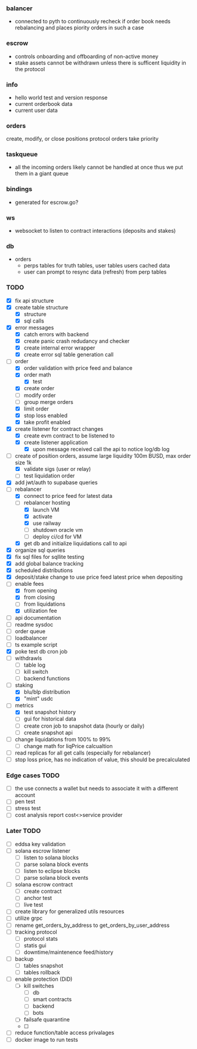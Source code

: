 ### balancer
- connected to pyth to continuously recheck if order book needs rebalancing and places piority orders in such a case


### escrow
- controls onboarding and offboarding of non-active money
- stake assets cannot be withdrawn unless there is sufficent liquidity in the protocol


### info
- hello world test and version response
- current orderbook data
- current user data


### orders
create, modify, or close positions
protocol orders take priority


### taskqueue
- all the incoming orders likely cannot be handled at once thus we put them in a giant queue


### bindings
- generated for escrow.go?

### ws
- websocket to listen to contract interactions (deposits and stakes)

### db
- orders
  - perps tables for truth tables, user tables users cached data
  - user can prompt to resync data (refresh) from perp tables


### TODO
- [x] fix api structure
- [x] create table structure
  - [x] structure
  - [x] sql calls
- [x] error messages
  - [x] catch errors with backend
  - [x] create panic crash redudancy and checker
  - [x] create internal error wrapper
  - [x] create error sql table generation call
- [ ] order
  - [x] order validation with price feed and balance
  - [x] order math
    - [x] test
  - [x] create order
  - [ ] modify order
  - [ ] group merge orders
  - [x] limit order
  - [x] stop loss enabled
  - [x] take profit enabled
- [x] create listener for contract changes
  - [x] create evm contract to be listened to
  - [x] create listener application
    - [x] upon message received call the api to notice log/db log
- [ ] create of position orders, assume large liquidity 100m BUSD, max order size 1k
  - [x] validate sigs (user or relay)
  - [ ] test liquidation order
- [x] add jwt/auth to supabase queries
- [ ] rebalancer
  - [x] connect to price feed for latest data
  - [ ] rebalancer hosting
    - [x] launch VM
    - [x] activate
    - [x] use railway
    - [ ] shutdown oracle vm
    - [ ] deploy ci/cd for VM
  - [x] get db and initialize liquidations call to api
- [x] organize sql queries
- [x] fix sql files for sqllite testing
- [x] add global balance tracking
- [x] scheduled distributions
- [x] deposit/stake change to use price feed latest price when depositing
- [ ] enable fees
  - [x] from opening
  - [x] from closing
  - [ ] from liquidations
  - [x] utilization fee
- [ ] api documentation
- [ ] readme sysdoc
- [ ] order queue
- [ ] loadbalancer
- [ ] ts example script
- [x] poke test db cron job
- [ ] withdrawls
  - [ ] table log
  - [ ] kill switch
  - [ ] backend functions
- [ ] staking
  - [x] blu/blp distribution
  - [x] "mint" usdc
- [ ] metrics
  - [x] test snapshot history
  - [ ] gui for historical data
  - [ ] create cron job to snapshot data (hourly or daily)
  - [ ] create snapshot api
- [ ] change liquidations from 100% to 99%
  - [ ] change math for liqPrice calcualtion
- [ ] read replicas for all get calls (especially for rebalancer)
- [ ] stop loss price, has no indication of value, this should be precalculated

### Edge cases TODO
- [ ] the use connects a wallet but needs to associate it with a different account
- [ ] pen test
- [ ] stress test
- [ ] cost analysis report cost<>service provider

### Later TODO
- [ ] eddsa key validation
- [ ] solana escrow listener
  - [ ] listen to solana blocks
  - [ ] parse solana block events
  - [ ] listen to eclipse blocks
  - [ ] parse solana block events
- [ ] solana escrow contract
  - [ ] create contract
  - [ ] anchor test
  - [ ] live test
- [ ] create library for generalized utils resources
- [ ] utilize grpc
- [ ] rename get_orders_by_address to get_orders_by_user_address
- [ ] tracking protocol
  - [ ] protocol stats
  - [ ] statis gui
  - [ ] downtime/maintenence feed/history
- [ ] backup
  - [ ] tables snapshot
  - [ ] tables rollback
- [ ] enable protection (DiD)
  - [ ] kill switches
    - [ ] db
    - [ ] smart contracts
    - [ ] backend
    - [ ] bots
  - [ ] failsafe quarantine 
  - [ ]
- [ ] reduce function/table access privalages
- [ ] docker image to run tests